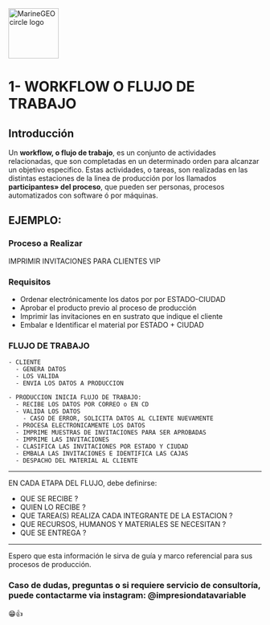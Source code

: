 <img src="https://document-export.canva.com/nci4g/DAEicSnci4g/311/thumbnail/0001-3477157111.png?X-Amz-Algorithm=AWS4-HMAC-SHA256&X-Amz-Credential=AKIAQYCGKMUHWDTJW6UD%2F20211108%2Fus-east-1%2Fs3%2Faws4_request&X-Amz-Date=20211108T223111Z&X-Amz-Expires=73787&X-Amz-Signature=6d4370eff4f755709a4473151df2a5eda7dfed856dd9836fef40565c4e20f5d1&X-Amz-SignedHeaders=host&response-expires=Tue%2C%2009%20Nov%202021%2019%3A00%3A58%20GMT" alt="MarineGEO circle logo" style="height: 100px; width:100px;"/>

# **1- WORKFLOW O FLUJO DE TRABAJO**

## Introducción

Un **workflow, o flujo de trabajo**, es un conjunto de actividades relacionadas, que son completadas en un determinado orden para alcanzar un objetivo especifico. Estas actividades, o tareas, son realizadas en las distintas estaciones de la linea de producción por los llamados **participantes» del proceso**, que pueden ser personas, procesos automatizados con software ó por máquinas.

## EJEMPLO:

### Proceso a Realizar 
   IMPRIMIR INVITACIONES PARA CLIENTES VIP
  
### **Requisitos**  
   - Ordenar electrónicamente los datos por por ESTADO-CIUDAD
   - Aprobar el producto previo al proceso de producción
   - Imprimir las invitaciones en en sustrato que indique el cliente
   - Embalar e Identificar el material por ESTADO + CIUDAD
      
### **FLUJO DE TRABAJO**  
  
    - CLIENTE  
      - GENERA DATOS
      - LOS VALIDA  
      - ENVIA LOS DATOS A PRODUCCION
    
    - PRODUCCION INICIA FLUJO DE TRABAJO:      
      - RECIBE LOS DATOS POR CORREO o EN CD
      - VALIDA LOS DATOS
        - CASO DE ERROR, SOLICITA DATOS AL CLIENTE NUEVAMENTE
      - PROCESA ELECTRONICAMENTE LOS DATOS
      - IMPRIME MUESTRAS DE INVITACIONES PARA SER APROBADAS
      - IMPRIME LAS INVITACIONES      
      - CLASIFICA LAS INVITACIONES POR ESTADO Y CIUDAD
      - EMBALA LAS INVITACIONES E IDENTIFICA LAS CAJAS
      - DESPACHO DEL MATERIAL AL CLIENTE
      
<hr>

EN CADA ETAPA DEL FLUJO, debe definirse:

  - QUE SE RECIBE ?  
  - QUIEN LO RECIBE ?
  - QUE TAREA(S) REALIZA CADA INTEGRANTE DE LA ESTACION ? 
  - QUE RECURSOS, HUMANOS Y MATERIALES SE NECESITAN ?
  - QUE SE ENTREGA ?

<hr>

Espero que esta información le sirva de guía y marco referencial para sus procesos de producción.

### Caso de dudas, preguntas o si requiere servicio de consultoría, puede contactarme via instagram: @impresiondatavariable

😁👍

